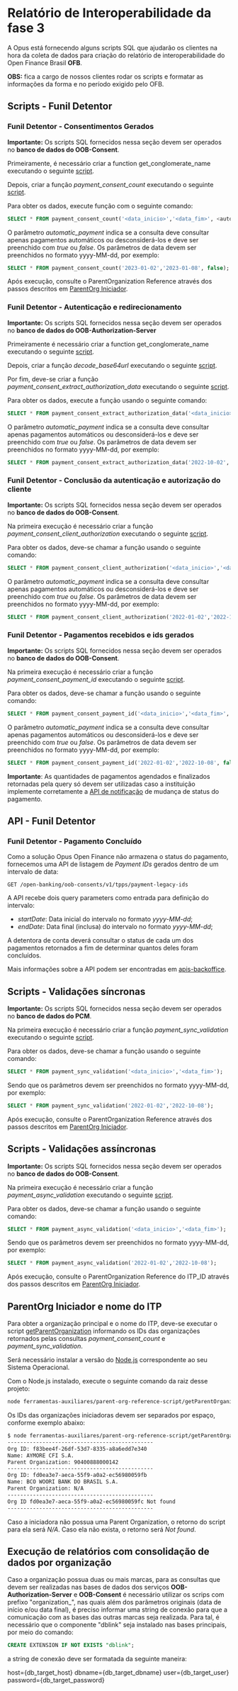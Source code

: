 # Relatório de Interoperabilidade da fase 3

A Opus está fornecendo alguns scripts SQL que ajudarão os clientes na hora da coleta
de dados para criação do relatório de interoperabilidade do
Open Finance Brasil **OFB**.

**OBS:** fica a cargo de nossos clientes
rodar os scripts e formatar as informações da forma e no período exigido pelo OFB.

## Scripts - Funil Detentor

### Funil Detentor - Consentimentos Gerados

**Importante:** Os scripts SQL fornecidos nessa seção devem ser
operados no **banco de dados do OOB-Consent**.

Primeiramente, é necessário criar a function get_conglomerate_name executando o
seguinte [script](../../commons/attachments/function_get_conglomerate_name.sql).

Depois, criar a função *payment_consent_count* executando o seguinte [script](attachments/payment_consent_function_count.sql).

Para obter os dados, execute função com o seguinte comando:

```sql
SELECT * FROM payment_consent_count('<data_inicio>','<data_fim>', <automatic_payment>);
```

O parâmetro *automatic_payment* indica se a consulta deve consultar apenas pagamentos automáticos ou desconsiderá-los
e deve ser preenchido com *true* ou *false*. Os parâmetros de data devem ser preenchidos no formato yyyy-MM-dd,
por exemplo:

```sql
SELECT * FROM payment_consent_count('2023-01-02','2023-01-08', false);
```

Após execução, consulte o ParentOrganization Reference através dos passos
descritos em [ParentOrg Iniciador](#parentorg-iniciador).

### Funil Detentor - Autenticação e redirecionamento

**Importante:** Os scripts SQL fornecidos nessa seção devem ser operados no
**banco de dados do OOB-Authorization-Server**

Primeiramente é necessário criar a function get_conglomerate_name executando o
seguinte [script](../../commons/attachments/function_get_conglomerate_name.sql).

Depois, criar a função *decode_base64url* executando o
seguinte [script](attachments/as_function_decode_base64url.sql).

Por fim, deve-se criar a função *payment_consent_extract_authorization_data* executando
o seguinte [script](attachments/payment_consent_extract_authorization_data.sql).

Para obter os dados, execute a função usando o seguinte comando:

```sql
SELECT * FROM payment_consent_extract_authorization_data('<data_inicio>','<data_fim>', <automatic_payment>);
```

O parâmetro *automatic_payment* indica se a consulta deve consultar apenas pagamentos automáticos ou desconsiderá-los
e deve ser preenchido com *true* ou *false*. Os parâmetros de data devem ser preenchidos no formato yyyy-MM-dd,
por exemplo:

```sql
SELECT * FROM payment_consent_extract_authorization_data('2022-10-02','2022-10-08', false);
```

### Funil Detentor - Conclusão da autenticação e autorização do cliente

**Importante:** Os scripts SQL fornecidos nessa seção devem ser
operados no **banco de dados do OOB-Consent**.

Na primeira execução é necessário criar a função *payment_consent_client_authorization*
executando o seguinte [script](attachments/payment_consent_client_authorization.sql).

Para obter os dados, deve-se chamar a função usando o seguinte comando:

```sql
SELECT * FROM payment_consent_client_authorization('<data_inicio>','<data_fim>', <automatic_payment>);
```

O parâmetro *automatic_payment* indica se a consulta deve consultar apenas pagamentos automáticos ou desconsiderá-los
e deve ser preenchido com *true* ou *false*. Os parâmetros de data devem ser preenchidos no formato yyyy-MM-dd,
por exemplo:

```sql
SELECT * FROM payment_consent_client_authorization('2022-01-02','2022-10-08', false);
```

### Funil Detentor - Pagamentos recebidos e ids gerados

**Importante:** Os scripts SQL fornecidos nessa seção devem ser
operados no **banco de dados do OOB-Consent**.

Na primeira execução é necessário criar a função *payment_consent_payment_id*
executando o seguinte [script](attachments/payment_consent_payment_id.sql).

Para obter os dados, deve-se chamar a função usando o seguinte comando:

```sql
SELECT * FROM payment_consent_payment_id('<data_inicio>','<data_fim>', <automatic_payment>);
```

O parâmetro *automatic_payment* indica se a consulta deve consultar apenas pagamentos automáticos ou desconsiderá-los
e deve ser preenchido com *true* ou *false*. Os parâmetros de data devem ser preenchidos no formato yyyy-MM-dd,
por exemplo:

```sql
SELECT * FROM payment_consent_payment_id('2022-01-02','2022-10-08', false);
```

**Importante**: As quantidades de pagamentos agendados e finalizados retornadas pela query
só devem ser utilizadas caso a instituição implemente corretamente a [API de notificação](../../../portal-backoffice/apis-backoffice/readme.md#notificação-de-mudança-de-status-de-pagamento)
de mudança de status do pagamento.

## API - Funil Detentor

### Funil Detentor - Pagamento Concluído

Como a solução Opus Open Finance não armazena o status do pagamento, fornecemos uma
API de listagem de *Payment IDs* gerados dentro de um intervalo de data:

```GET /open-banking/oob-consents/v1/tpps/payment-legacy-ids```

A API recebe dois query parameters como entrada para definição do intervalo:

- *startDate*: Data inicial do intervalo no formato *yyyy-MM-dd*;
- *endDate*: Data final (inclusa) do intervalo no formato *yyyy-MM-dd*;

A detentora de conta deverá consultar o status de cada um dos pagamentos
retornados a fim de determinar quantos deles foram concluídos.

Mais informações sobre a API podem ser encontradas em [apis-backoffice](../../../portal-backoffice/apis-backoffice/readme.md).

## Scripts - Validações síncronas

**Importante:** Os scripts SQL fornecidos nessa seção devem ser
operados no **banco de dados do PCM**.

Na primeira execução é necessário criar a função *payment_sync_validation*
executando o seguinte [script](attachments/payment_sync_validation.sql).

Para obter os dados, deve-se chamar a função usando o seguinte comando:

```sql
SELECT * FROM payment_sync_validation('<data_inicio>','<data_fim>');
```

Sendo que os parâmetros devem ser preenchidos no formato yyyy-MM-dd, por exemplo:

```sql
SELECT * FROM payment_sync_validation('2022-01-02','2022-10-08');
```

Após execução, consulte o ParentOrganization Reference através dos passos
descritos em [ParentOrg Iniciador](#parentorg-iniciador).

## Scripts - Validações assíncronas

**Importante:** Os scripts SQL fornecidos nessa seção devem ser
operados no **banco de dados do OOB-Consent**.

Na primeira execução é necessário criar a função *payment_async_validation*
executando o seguinte [script](attachments/payment_async_validation.sql).

Para obter os dados, deve-se chamar a função usando o seguinte comando:

```sql
SELECT * FROM payment_async_validation('<data_inicio>','<data_fim>');
```

Sendo que os parâmetros devem ser preenchidos no formato yyyy-MM-dd, por exemplo:

```sql
SELECT * FROM payment_async_validation('2022-01-02','2022-10-08');
```

Após execução, consulte o ParentOrganization Reference do ITP_ID através dos passos
descritos em [ParentOrg Iniciador](#parentorg-iniciador).

## ParentOrg Iniciador e nome do ITP

Para obter a organização principal e o nome do ITP, deve-se executar o script [getParentOrganization](../../parent-org-reference-script/getParentOrganization.js)
informando os IDs das organizações retornados pelas consultas *payment_consent_count*
e *payment_sync_validation*.

Será necessário instalar a versão do [Node.js](https://nodejs.org/en/download)
correspondente ao seu Sistema Operacional.

Com o Node.js instalado, execute o seguinte comando da raiz desse projeto:

```bash
node ferramentas-auxiliares/parent-org-reference-script/getParentOrganization.js [IDs das Orgs Iniciadoras]
```

Os IDs das organizações iniciadoras devem ser separados por espaço,
conforme exemplo abaixo:

```bash
$ node ferramentas-auxiliares/parent-org-reference-script/getParentOrganization.js f83bee4f-26df-53d7-8335-a8a6edd7e340 fd0ea3e7-aeca-55f9-a0a2-ec56980059fb fd0ea3e7-aeca-55f9-a0a2-ec56980059fc
----------------------------------------------
Org ID: f83bee4f-26df-53d7-8335-a8a6edd7e340
Name: AYMORE CFI S.A.
Parent Organization: 90400888000142
----------------------------------------------
Org ID: fd0ea3e7-aeca-55f9-a0a2-ec56980059fb
Name: BCO WOORI BANK DO BRASIL S.A.
Parent Organization: N/A
----------------------------------------------
Org ID fd0ea3e7-aeca-55f9-a0a2-ec56980059fc Not found
----------------------------------------------
```

Caso a iniciadora não possua uma Parent Organization, o retorno do script para
ela será *N/A*. Caso ela não exista, o retorno será *Not found*.

## Execução de relatórios com consolidação de dados por organização

Caso a organização possua duas ou mais marcas, para as consultas que devem ser realizadas nas bases de dados dos serviços **OOB-Authorization-Server** e **OOB-Consent** é necessário utilizar os scrips com prefixo "organization_", nas quais além dos parâmetros originais (data de início e/ou data final), é preciso informar uma string de conexão para que a comunicação com as bases das outras marcas seja realizada.
Para tal, é necessário que o componente "dblink" seja instalado nas bases principais, por meio do comando:

```sql
CREATE EXTENSION IF NOT EXISTS "dblink";
```

a string de conexão deve ser formatada da seguinte maneira:

host={db_target_host} dbname={db_target_dbname} user={db_target_user} password={db_target_password}